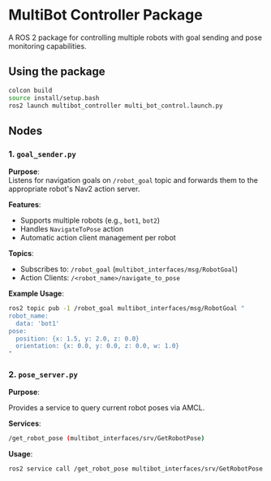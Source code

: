 # MultiBot Controller Package

A ROS 2 package for controlling multiple robots with goal sending and pose monitoring capabilities.

## Using the package
```bash
colcon build
source install/setup.bash
ros2 launch multibot_controller multi_bot_control.launch.py 
```

## Nodes

### 1. `goal_sender.py`
**Purpose**:  
Listens for navigation goals on `/robot_goal` topic and forwards them to the appropriate robot's Nav2 action server.

**Features**:
- Supports multiple robots (e.g., `bot1`, `bot2`)
- Handles `NavigateToPose` action
- Automatic action client management per robot

**Topics**:
- Subscribes to: `/robot_goal` (`multibot_interfaces/msg/RobotGoal`)
- Action Clients: `/<robot_name>/navigate_to_pose`

**Example Usage**:
```bash
ros2 topic pub -1 /robot_goal multibot_interfaces/msg/RobotGoal "
robot_name:
  data: 'bot1'
pose:
  position: {x: 1.5, y: 2.0, z: 0.0}
  orientation: {x: 0.0, y: 0.0, z: 0.0, w: 1.0}
"
```

### 2. `pose_server.py`
**Purpose**:

Provides a service to query current robot poses via AMCL.

**Services**:
```bash
/get_robot_pose (multibot_interfaces/srv/GetRobotPose)
```

**Usage**:
```bash
ros2 service call /get_robot_pose multibot_interfaces/srv/GetRobotPose "{robot_name: 'bot1'}"
```

